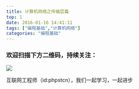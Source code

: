 ```yaml
---
title: 计算机网络之传输层篇
top: 1
date: 2016-01-16 14:41:11
tags: ["编程基础","计算机网络"]
categories: "编程基础"
---
```



### 欢迎扫描下方二维码，持续关注：
![](https://ww1.sinaimg.cn/large/a616b9a4gy1g4xzv954a4j20760763yo.jpg)

互联网工程师（id:phpstcn），我们一起学习，一起进步